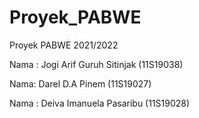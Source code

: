 # Proyek_PABWE
Proyek PABWE 2021/2022


Nama :
Jogi Arif Guruh Sitinjak (11S19038)

Nama:
Darel D.A Pinem (11S19027)

Nama :
Deiva Imanuela Pasaribu (11S19028)
